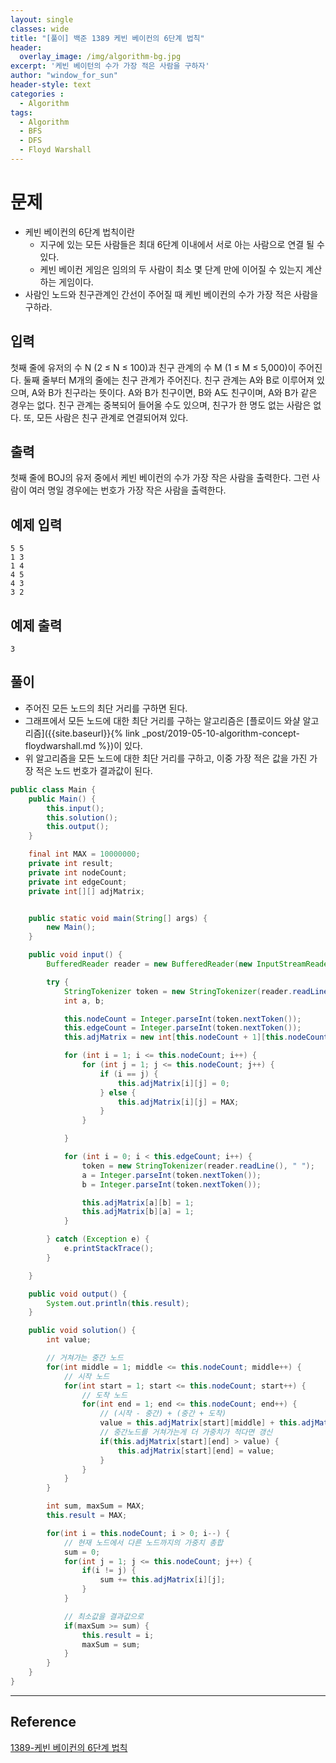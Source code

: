 ```yaml
--- 
layout: single
classes: wide
title: "[풀이] 백준 1389 케빈 베이컨의 6단계 법칙"
header:
  overlay_image: /img/algorithm-bg.jpg
excerpt: '케빈 베이턴의 수가 가장 적은 사람을 구하자'
author: "window_for_sun"
header-style: text
categories :
  - Algorithm
tags:
  - Algorithm
  - BFS
  - DFS
  - Floyd Warshall
---  
```


# 문제
- 케빈 베이컨의 6단계 법칙이란
	- 지구에 있는 모든 사람들은 최대 6단계 이내에서 서로 아는 사람으로 연결 될 수 있다.
	- 케빈 베이컨 게임은 임의의 두 사람이 최소 몇 단계 만에 이어질 수 있는지 계산하는 게임이다.
- 사람인 노드와 친구관계인 간선이 주어질 때 케빈 베이컨의 수가 가장 적은 사람을 구하라.

## 입력
첫째 줄에 유저의 수 N (2 ≤ N ≤ 100)과 친구 관계의 수 M (1 ≤ M ≤ 5,000)이 주어진다. 둘째 줄부터 M개의 줄에는 친구 관계가 주어진다. 친구 관계는 A와 B로 이루어져 있으며, A와 B가 친구라는 뜻이다. A와 B가 친구이면, B와 A도 친구이며, A와 B가 같은 경우는 없다. 친구 관계는 중복되어 들어올 수도 있으며, 친구가 한 명도 없는 사람은 없다. 또, 모든 사람은 친구 관계로 연결되어져 있다.

## 출력
첫째 줄에 BOJ의 유저 중에서 케빈 베이컨의 수가 가장 작은 사람을 출력한다. 그런 사람이 여러 명일 경우에는 번호가 가장 작은 사람을 출력한다.

## 예제 입력

```
5 5
1 3
1 4
4 5
4 3
3 2
```  

## 예제 출력

```
3
```  

## 풀이
- 주어진 모든 노드의 최단 거리를 구하면 된다.
- 그래프에서 모든 노드에 대한 최단 거리를 구하는 알고리즘은 [플로이드 와샬 알고리즘]({{site.baseurl}}{% link _post/2019-05-10-algorithm-concept-floydwarshall.md %})이 있다.
- 위 알고리즘을 모든 노드에 대한 최단 거리를 구하고, 이중 가장 적은 값을 가진 가장 적은 노드 번호가 결과값이 된다.

```java
public class Main {
    public Main() {
        this.input();
        this.solution();
        this.output();
    }

    final int MAX = 10000000;
    private int result;
    private int nodeCount;
    private int edgeCount;
    private int[][] adjMatrix;


    public static void main(String[] args) {
        new Main();
    }

    public void input() {
        BufferedReader reader = new BufferedReader(new InputStreamReader(System.in));

        try {
            StringTokenizer token = new StringTokenizer(reader.readLine(), " ");
            int a, b;

            this.nodeCount = Integer.parseInt(token.nextToken());
            this.edgeCount = Integer.parseInt(token.nextToken());
            this.adjMatrix = new int[this.nodeCount + 1][this.nodeCount + 1];

            for (int i = 1; i <= this.nodeCount; i++) {
                for (int j = 1; j <= this.nodeCount; j++) {
                    if (i == j) {
                        this.adjMatrix[i][j] = 0;
                    } else {
                        this.adjMatrix[i][j] = MAX;
                    }
                }

            }

            for (int i = 0; i < this.edgeCount; i++) {
                token = new StringTokenizer(reader.readLine(), " ");
                a = Integer.parseInt(token.nextToken());
                b = Integer.parseInt(token.nextToken());

                this.adjMatrix[a][b] = 1;
                this.adjMatrix[b][a] = 1;
            }

        } catch (Exception e) {
            e.printStackTrace();
        }

    }

    public void output() {
        System.out.println(this.result);
    }

    public void solution() {
        int value;

        // 거쳐가는 중간 노드
        for(int middle = 1; middle <= this.nodeCount; middle++) {
            // 시작 노드
            for(int start = 1; start <= this.nodeCount; start++) {
                // 도착 노드
                for(int end = 1; end <= this.nodeCount; end++) {
                    // (시작 - 중간) + (중간 + 도착)
                    value = this.adjMatrix[start][middle] + this.adjMatrix[middle][end];
                    // 중간노드를 거쳐가는게 더 가중치가 적다면 갱신
                    if(this.adjMatrix[start][end] > value) {
                        this.adjMatrix[start][end] = value;
                    }
                }
            }
        }

        int sum, maxSum = MAX;
        this.result = MAX;

        for(int i = this.nodeCount; i > 0; i--) {
            // 현재 노드에서 다른 노드까지의 가중치 총합
            sum = 0;
            for(int j = 1; j <= this.nodeCount; j++) {
                if(i != j) {
                    sum += this.adjMatrix[i][j];
                }
            }

            // 최소값을 결과값으로
            if(maxSum >= sum) {
                this.result = i;
                maxSum = sum;
            }
        }
    }
}
```  

---
## Reference
[1389-케빈 베이컨의 6단계 법칙](https://www.acmicpc.net/problem/1389)  
